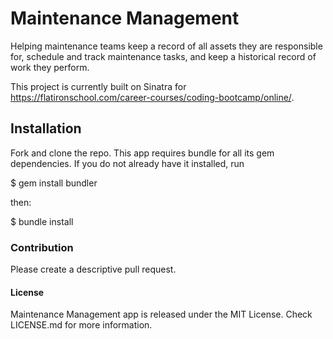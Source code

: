 # Maintenance Management

Helping maintenance teams keep a record of all assets they are responsible for, schedule and track maintenance tasks, and keep a historical record of work they perform.

This project is currently built on Sinatra for https://flatironschool.com/career-courses/coding-bootcamp/online/.

## Installation

Fork and clone the repo. This app requires bundle for all its gem dependencies. If you do not already have it installed, run

$ gem install bundler

then:

$ bundle install

### Contribution
Please create a descriptive pull request.

#### License
Maintenance Management app is released under the MIT License. Check LICENSE.md for more information.
